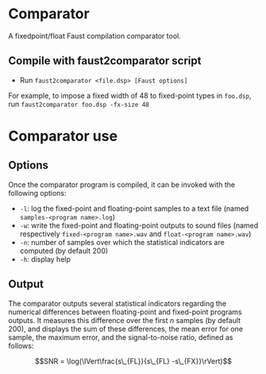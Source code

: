 # Comparator

A fixedpoint/float Faust compilation comparator tool.

## Compile with faust2comparator script

* Run `faust2comparator <file.dsp> [Faust options]`

For example, to impose a fixed width of 48 to fixed-point types in `foo.dsp`, run `faust2comparator foo.dsp -fx-size 48`

# Comparator use 

## Options

Once the comparator program is compiled, it can be invoked with the following options:
* `-l`: log the fixed-point and floating-point samples to a text file (named `samples-<program name>.log`)
* `-w`: write the fixed-point and floating-point outputs to sound files (named respectively `fixed-<program name>.wav` and `float-<program name>.wav`)
* `-n`: number of samples over which the statistical indicators are computed (by default 200)
* `-h`: display help

## Output 

The comparator outputs several statistical indicators regarding the numerical differences between floating-point and fixed-point programs outputs.
It measures this difference over the first $n$ samples (by default 200), and displays the sum of these differences, the mean error for one sample, the maximum error, and the signal-to-noise ratio, defined as follows:

$$SNR = \log(\lVert\frac{s\_{FL}}{s\_{FL} -s\_{FX}}\rVert)$$

